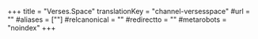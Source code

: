 +++
title = "Verses.Space"
translationKey = "channel-versesspace"
#url = ""
#aliases = [""]
#relcanonical = ""
#redirectto = ""
#metarobots = "noindex"
+++
